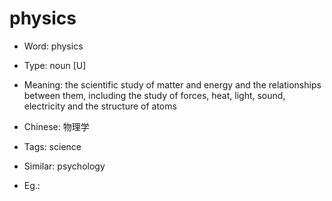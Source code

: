 # physics

- Word: physics

- Type: noun [U]
- Meaning: the scientific study of matter and energy and the relationships between them, including the study of forces, heat, light, sound, electricity and the structure of atoms
- Chinese: 物理学
- Tags: science
- Similar: psychology
- Eg.: 

